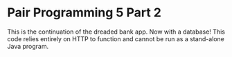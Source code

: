 # Pair Programming 5 Part 2

This is the continuation of the dreaded bank app. Now with a database! This code relies entirely on HTTP to function and cannot be run as a stand-alone Java program.